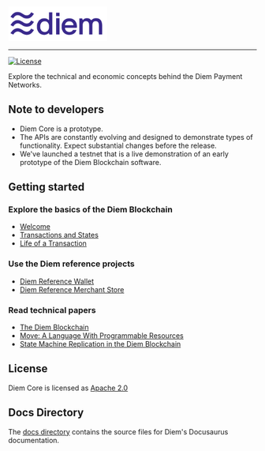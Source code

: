 <a href="https://developers.diem.com">
		<img width="200" src="./static/img/diem-logo.png" alt="Diem Logo" />
</a>

<hr/>

[![License](https://img.shields.io/badge/license-Apache-green.svg)](LICENSE.md)

Explore the technical and economic concepts behind the Diem Payment Networks.

## Note to developers
* Diem Core is a prototype.
* The APIs are constantly evolving and designed to demonstrate types of functionality. Expect substantial changes before the release.
* We've launched a testnet that is a live demonstration of an early prototype of the Diem Blockchain software.

## Getting started

### Explore the basics of the Diem Blockchain
* [Welcome](/docs/welcome-to-diem.mdx)
* [Transactions and States](docs/basics/basics-txns-states.md)
* [Life of a Transaction](/docs/transactions/basics-life-of-txn.md)

### Use the Diem reference projects
* [Diem Reference Wallet](/docs/wallets-and-merchant-stores/diem-reference-wallet.md)
* [Diem Reference Merchant Store](/docs/wallets-and-merchant-stores/diem-reference-merchant-store.md)

### Read technical papers
* [The Diem Blockchain](/docs/technical-papers/the-diem-blockchain-paper.md)
* [Move: A Language With Programmable Resources](/docs/technical-papers/move-paper.md)
* [State Machine Replication in the Diem Blockchain](/docs/technical-papers/state-machine-replication-paper.md)

## License

Diem Core is licensed as [Apache 2.0](https://github.com/diem/diem/blob/main/LICENSE)

## Docs Directory

The [docs directory](./docs/) contains the source files for Diem's Docusaurus documentation.
